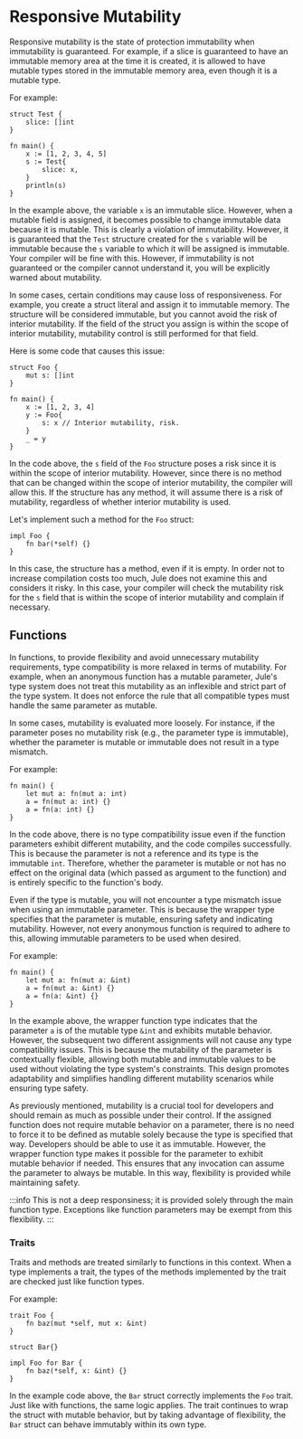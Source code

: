 # Responsive Mutability

Responsive mutability is the state of protection immutability when immutability is guaranteed. For example, if a slice is guaranteed to have an immutable memory area at the time it is created, it is allowed to have mutable types stored in the immutable memory area, even though it is a mutable type.

For example:
```jule
struct Test {
    slice: []int
}

fn main() {
    x := [1, 2, 3, 4, 5]
    s := Test{
        slice: x,
    }
    println(s)
}
```

In the example above, the variable `x` is an immutable slice. However, when a mutable field is assigned, it becomes possible to change immutable data because it is mutable. This is clearly a violation of immutability. However, it is guaranteed that the `Test` structure created for the `s` variable will be immutable because the `s` variable to which it will be assigned is immutable. Your compiler will be fine with this. However, if immutability is not guaranteed or the compiler cannot understand it, you will be explicitly warned about mutability.

In some cases, certain conditions may cause loss of responsiveness. For example, you create a struct literal and assign it to immutable memory. The structure will be considered immutable, but you cannot avoid the risk of interior mutability. If the field of ​​the struct you assign is within the scope of interior mutability, mutability control is still performed for that field.

Here is some code that causes this issue:
```jule
struct Foo {
    mut s: []int
}

fn main() {
    x := [1, 2, 3, 4]
    y := Foo{
        s: x // Interior mutability, risk.
    }
    _ = y
}
```

In the code above, the `s` field of the `Foo` structure poses a risk since it is within the scope of interior mutability. However, since there is no method that can be changed within the scope of interior mutability, the compiler will allow this. If the structure has any method, it will assume there is a risk of mutability, regardless of whether interior mutability is used.

Let's implement such a method for the `Foo` struct:
```jule
impl Foo {
    fn bar(*self) {}
}
```

In this case, the structure has a method, even if it is empty. In order not to increase compilation costs too much, Jule does not examine this and considers it risky. In this case, your compiler will check the mutability risk for the `s` field that is within the scope of interior mutability and complain if necessary.

## Functions

In functions, to provide flexibility and avoid unnecessary mutability requirements, type compatibility is more relaxed in terms of mutability. For example, when an anonymous function has a mutable parameter, Jule's type system does not treat this mutability as an inflexible and strict part of the type system. It does not enforce the rule that all compatible types must handle the same parameter as mutable.

In some cases, mutability is evaluated more loosely. For instance, if the parameter poses no mutability risk (e.g., the parameter type is immutable), whether the parameter is mutable or immutable does not result in a type mismatch.



For example:
```jule
fn main() {
	let mut a: fn(mut a: int)
	a = fn(mut a: int) {}
	a = fn(a: int) {}
}
```
In the code above, there is no type compatibility issue even if the function parameters exhibit different mutability, and the code compiles successfully. This is because the parameter is not a reference and its type is the immutable `int`. Therefore, whether the parameter is mutable or not has no effect on the original data (which passed as argument to the function) and is entirely specific to the function's body.

Even if the type is mutable, you will not encounter a type mismatch issue when using an immutable parameter. This is because the wrapper type specifies that the parameter is mutable, ensuring safety and indicating mutability. However, not every anonymous function is required to adhere to this, allowing immutable parameters to be used when desired.

For example:
```jule
fn main() {
	let mut a: fn(mut a: &int)
	a = fn(mut a: &int) {}
	a = fn(a: &int) {}
}
```
In the example above, the wrapper function type indicates that the parameter `a` is of the mutable type `&int` and exhibits mutable behavior. However, the subsequent two different assignments will not cause any type compatibility issues. This is because the mutability of the parameter is contextually flexible, allowing both mutable and immutable values to be used without violating the type system's constraints. This design promotes adaptability and simplifies handling different mutability scenarios while ensuring type safety.

As previously mentioned, mutability is a crucial tool for developers and should remain as much as possible under their control. If the assigned function does not require mutable behavior on a parameter, there is no need to force it to be defined as mutable solely because the type is specified that way. Developers should be able to use it as immutable. However, the wrapper function type makes it possible for the parameter to exhibit mutable behavior if needed. This ensures that any invocation can assume the parameter to always be mutable. In this way, flexibility is provided while maintaining safety.

:::info
This is not a deep responsiness; it is provided solely through the main function type. Exceptions like function parameters may be exempt from this flexibility.
:::

### Traits

Traits and methods are treated similarly to functions in this context. When a type implements a trait, the types of the methods implemented by the trait are checked just like function types.

For example:
```jule
trait Foo {
	fn baz(mut *self, mut x: &int)
}

struct Bar{}

impl Foo for Bar {
	fn baz(*self, x: &int) {}
}
```
In the example code above, the `Bar` struct correctly implements the `Foo` trait. Just like with functions, the same logic applies. The trait continues to wrap the struct with mutable behavior, but by taking advantage of flexibility, the `Bar` struct can behave immutably within its own type.